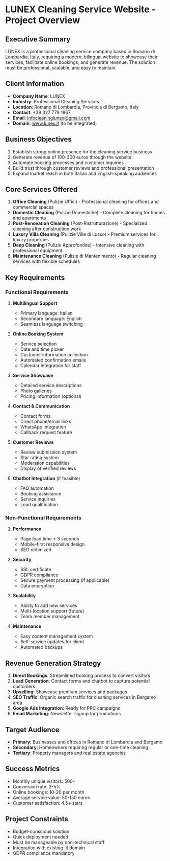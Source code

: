 # LUNEX Cleaning Service Website - Project Overview

## Executive Summary

LUNEX is a professional cleaning service company based in Romano di Lombardia, Italy, requiring a modern, bilingual website to showcase their services, facilitate online bookings, and generate revenue. The solution must be professional, scalable, and easy to maintain.

## Client Information
- **Company Name**: LUNEX
- **Industry**: Professional Cleaning Services
- **Location**: Romano di Lombardia, Provincia di Bergamo, Italy
- **Contact**: +39 327 779 1867
- **Email**: infocleaninglunex@gmail.com
- **Domain**: www.lunex.it (to be integrated)

## Business Objectives
1. Establish strong online presence for the cleaning service business
2. Generate revenue of 100-300 euros through the website
3. Automate booking processes and customer inquiries
4. Build trust through customer reviews and professional presentation
5. Expand market reach in both Italian and English-speaking audiences

## Core Services Offered
1. **Office Cleaning** (Pulizie Uffici) - Professional cleaning for offices and commercial spaces
2. **Domestic Cleaning** (Pulizie Domestiche) - Complete cleaning for homes and apartments
3. **Post-Renovation Cleaning** (Post-Ristrutturazione) - Specialized cleaning after construction work
4. **Luxury Villa Cleaning** (Pulizie Ville di Lusso) - Premium services for luxury properties
5. **Deep Cleaning** (Pulizie Approfondite) - Intensive cleaning with professional equipment
6. **Maintenance Cleaning** (Pulizie di Mantenimento) - Regular cleaning services with flexible schedules

## Key Requirements

### Functional Requirements
1. **Multilingual Support**
   - Primary language: Italian
   - Secondary language: English
   - Seamless language switching

2. **Online Booking System**
   - Service selection
   - Date and time picker
   - Customer information collection
   - Automated confirmation emails
   - Calendar integration for staff

3. **Service Showcase**
   - Detailed service descriptions
   - Photo galleries
   - Pricing information (optional)

4. **Contact & Communication**
   - Contact forms
   - Direct phone/email links
   - WhatsApp integration
   - Callback request feature

5. **Customer Reviews**
   - Review submission system
   - Star rating system
   - Moderation capabilities
   - Display of verified reviews

6. **Chatbot Integration** (if feasible)
   - FAQ automation
   - Booking assistance
   - Service inquiries
   - Lead qualification

### Non-Functional Requirements
1. **Performance**
   - Page load time < 3 seconds
   - Mobile-first responsive design
   - SEO optimized

2. **Security**
   - SSL certificate
   - GDPR compliance
   - Secure payment processing (if applicable)
   - Data encryption

3. **Scalability**
   - Ability to add new services
   - Multi-location support (future)
   - Team member management

4. **Maintenance**
   - Easy content management system
   - Self-service updates for client
   - Automated backups

## Revenue Generation Strategy
1. **Direct Bookings**: Streamlined booking process to convert visitors
2. **Lead Generation**: Contact forms and chatbot to capture potential customers
3. **Upselling**: Showcase premium services and packages
4. **SEO Traffic**: Organic search traffic for cleaning services in Bergamo area
5. **Google Ads Integration**: Ready for PPC campaigns
6. **Email Marketing**: Newsletter signup for promotions

## Target Audience
- **Primary**: Businesses and offices in Romano di Lombardia and Bergamo
- **Secondary**: Homeowners requiring regular or one-time cleaning
- **Tertiary**: Property managers and real estate agencies

## Success Metrics
- Monthly unique visitors: 500+
- Conversion rate: 3-5%
- Online bookings: 10-20 per month
- Average service value: 50-150 euros
- Customer satisfaction: 4.5+ stars

## Project Constraints
- Budget-conscious solution
- Quick deployment needed
- Must be manageable by non-technical staff
- Integration with existing .it domain
- GDPR compliance mandatory